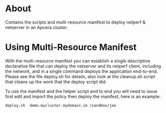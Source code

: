 # About

Contains the scripts and multi-resource manifest to deploy netperf & netserver in an Apcera cluster.


# Using Multi-Resource Manifest
With the multi-resource manifest you can establish a single descriptive declarative file that can deploy the netserver and its netperf client, including the network, and in a single command deploys the application end-to-end. Please see the file deploy.sh for details, also look at the cleanup.sh script that cleans up the work that the deploy script did.

To use the manifest and the helper script end to end you will need to issue first edit and import the policy then deploy the manifest, here is an example:

```
deploy.sh  demo.mycluster.mydomain.im /sandbox/joe
```

